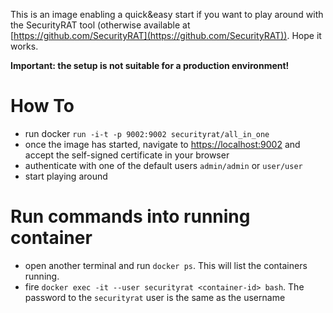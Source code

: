 This is an image enabling a quick&easy start if you want to play around with the SecurityRAT tool (otherwise available at [https://github.com/SecurityRAT](https://github.com/SecurityRAT)). Hope it works.

**Important: the setup is not suitable for a production environment!**

# How To
- run docker `run -i-t -p 9002:9002 securityrat/all_in_one`
- once the image has started, navigate to [https://localhost:9002](https://localhost:9002) and accept the self-signed certificate in your browser
- authenticate with one of the default users `admin/admin` or `user/user`
- start playing around 

# Run commands into running container
- open another terminal and run `docker ps`. This will list the containers running.
- fire `docker exec -it --user securityrat <container-id> bash`. The password to the `securityrat` user is the same as the username